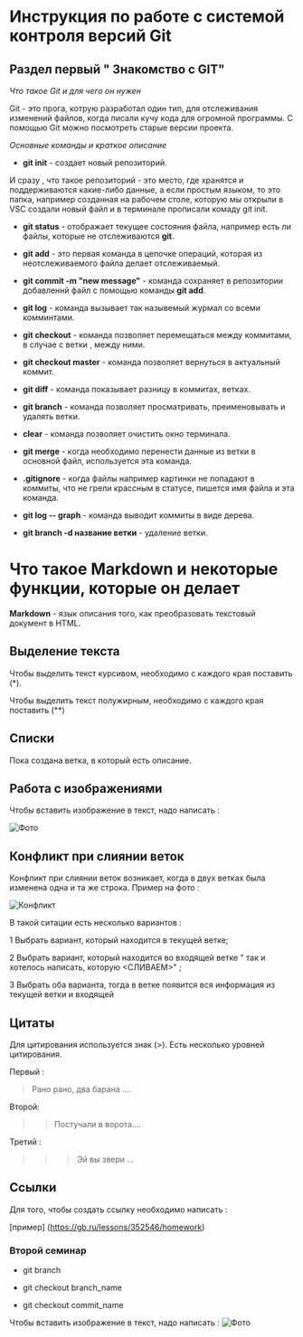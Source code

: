 #  Инструкция по работе с системой контроля версий Git 

## Раздел первый " Знакомство с GIT"

*Что такое Git и для чего он нужен*

Git - это прога, котрую разработал один тип, для отслеживания изменений файлов, когда писали кучу кода для огромной программы. С помощью Git  можно посмотреть старые версии проекта.

*Основные команды и краткое описание*

* __git init__ - создает новый репозиторий.

И сразу , что такое репозиторий - это место, где хранятся и поддерживаются какие-либо данные, а если простым языком, то это папка, например созданная на рабочем столе, которую мы открыли в VSC создали новый файл и в терминале прописали комаду git init.

* __git status__ - отображает текущее состояния файла, например есть ли файлы, которые не отслеживаются **git**.

* __git add__ - это первая команда в цепочке операций, которая из неотслеживаемого файла делает отслеживаемый.

* __git commit -m "new message"__ - команда сохраняет в репозитории добавленнй файл с помощью команды __git add__.

* __git log__ - команда вызывает так назывемый журмал со всеми комминтами.

* __git checkout__ - команда позволяет перемещаться между коммитами, в случае с ветки , между ними.

* __git checkout master__ - команда позволяет вернуться в актуальный коммит.

* __git diff__ - команда показывает разницу в коммитах, ветках.

* __git branch__ - команда позволяет просматривать, преименовывать и удалять ветки.

* __clear__ - команда позволяет очистить окно терминала.

* __git merge__ - когда необходимо перенести данные из ветки в основной файл, используется эта команда.

* __.gitignore__ - когда файлы например картинки не попадают в коммиты, что не грели крассным в статусе, пишется имя файла и эта команда.

* __git log -- graph__ - команда выводит коммиты в виде дерева.

* __git branch -d название ветки__ - удаление ветки.

# Что такое Markdown и некоторые функции, которые он делает

**Markdown** - язык описания того, как преобразовать текстовый документ в HTML.

## Выделение текста
Чтобы выделить текст курсивом, необходимо с каждого края поставить (*).

Чтобы выделить текст полужирным, необходимо с каждого края поставить (**)

## Списки
Пока создана ветка, в который есть описание.

## Работа с изображениями 

Чтобы вставить изображение в текст, надо написать :

![Фото](Фото.png)

## Конфликт при слиянии веток

Конфликт при слиянии веток возникает, когда в двух ветках была изменена одна и та же строка. Пример на фото :

![Конфликт](Конфликт.png)

В такой ситации есть несколько вариантов :

1 Выбрать вариант, который находится в текущей ветке;

2 Выбрать вариант, который находится во входящей ветке " так и хотелось написать, которую <СЛИВАЕМ>" ;

3 Выбрать оба варианта, тогда в ветке появится вся информация из текущей ветки и входящей


## Цитаты

Для цитирования используется знак (>). Есть несколько уровней цитирования.

Первый :

> Рано рано, два барана ....

Второй:

>> Постучали в ворота....

Третий :

>>> Эй вы звери ...

## Ссылки

Для того, чтобы создать ссылку необходимо написать :

[пример] (https://gb.ru/lessons/352546/homework) 

### Второй семинар

* git branch 

* git checkout branch_name
* git checkout commit_name


Чтобы вставить изображение в текст, надо написать :
![Фото](Фото.png)